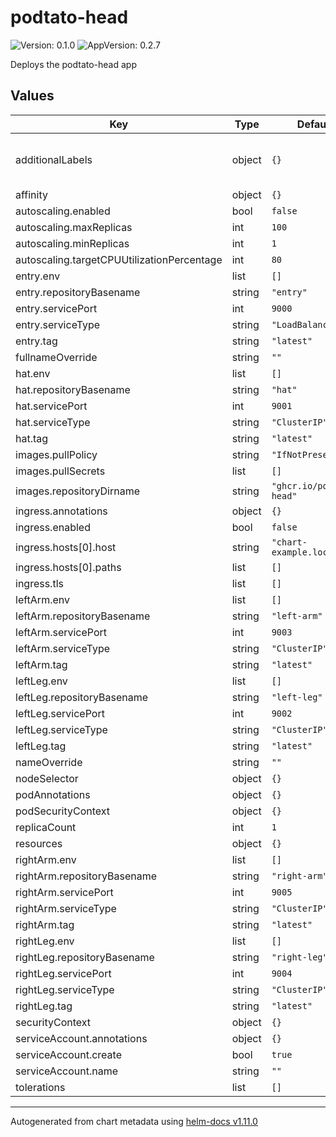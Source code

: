 # podtato-head

![Version: 0.1.0](https://img.shields.io/badge/Version-0.1.0-informational?style=flat-square) ![AppVersion: 0.2.7](https://img.shields.io/badge/AppVersion-0.2.7-informational?style=flat-square)

Deploys the podtato-head app

## Values

| Key | Type | Default | Description |
|-----|------|---------|-------------|
| additionalLabels | object | `{}` | Additional labels to add to all resources |
| affinity | object | `{}` |  |
| autoscaling.enabled | bool | `false` |  |
| autoscaling.maxReplicas | int | `100` |  |
| autoscaling.minReplicas | int | `1` |  |
| autoscaling.targetCPUUtilizationPercentage | int | `80` |  |
| entry.env | list | `[]` |  |
| entry.repositoryBasename | string | `"entry"` |  |
| entry.servicePort | int | `9000` |  |
| entry.serviceType | string | `"LoadBalancer"` |  |
| entry.tag | string | `"latest"` |  |
| fullnameOverride | string | `""` |  |
| hat.env | list | `[]` |  |
| hat.repositoryBasename | string | `"hat"` |  |
| hat.servicePort | int | `9001` |  |
| hat.serviceType | string | `"ClusterIP"` |  |
| hat.tag | string | `"latest"` |  |
| images.pullPolicy | string | `"IfNotPresent"` |  |
| images.pullSecrets | list | `[]` |  |
| images.repositoryDirname | string | `"ghcr.io/podtato-head"` |  |
| ingress.annotations | object | `{}` |  |
| ingress.enabled | bool | `false` |  |
| ingress.hosts[0].host | string | `"chart-example.local"` |  |
| ingress.hosts[0].paths | list | `[]` |  |
| ingress.tls | list | `[]` |  |
| leftArm.env | list | `[]` |  |
| leftArm.repositoryBasename | string | `"left-arm"` |  |
| leftArm.servicePort | int | `9003` |  |
| leftArm.serviceType | string | `"ClusterIP"` |  |
| leftArm.tag | string | `"latest"` |  |
| leftLeg.env | list | `[]` |  |
| leftLeg.repositoryBasename | string | `"left-leg"` |  |
| leftLeg.servicePort | int | `9002` |  |
| leftLeg.serviceType | string | `"ClusterIP"` |  |
| leftLeg.tag | string | `"latest"` |  |
| nameOverride | string | `""` |  |
| nodeSelector | object | `{}` |  |
| podAnnotations | object | `{}` |  |
| podSecurityContext | object | `{}` |  |
| replicaCount | int | `1` |  |
| resources | object | `{}` |  |
| rightArm.env | list | `[]` |  |
| rightArm.repositoryBasename | string | `"right-arm"` |  |
| rightArm.servicePort | int | `9005` |  |
| rightArm.serviceType | string | `"ClusterIP"` |  |
| rightArm.tag | string | `"latest"` |  |
| rightLeg.env | list | `[]` |  |
| rightLeg.repositoryBasename | string | `"right-leg"` |  |
| rightLeg.servicePort | int | `9004` |  |
| rightLeg.serviceType | string | `"ClusterIP"` |  |
| rightLeg.tag | string | `"latest"` |  |
| securityContext | object | `{}` |  |
| serviceAccount.annotations | object | `{}` |  |
| serviceAccount.create | bool | `true` |  |
| serviceAccount.name | string | `""` |  |
| tolerations | list | `[]` |  |

----------------------------------------------
Autogenerated from chart metadata using [helm-docs v1.11.0](https://github.com/norwoodj/helm-docs/releases/v1.11.0)
